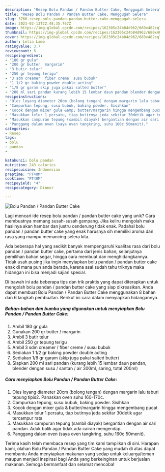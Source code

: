 ```yaml
---
description: "Resep Bolu Pandan / Pandan Butter Cake, Menggugah Selera"
title: "Resep Bolu Pandan / Pandan Butter Cake, Menggugah Selera"
slug: 3760-resep-bolu-pandan-pandan-butter-cake-menggugah-selera
date: 2021-02-13T22:48:35.767Z
image: https://img-global.cpcdn.com/recipes/162305c24b84d962/680x482cq70/bolu-pandan-pandan-butter-cake-foto-resep-utama.jpg
thumbnail: https://img-global.cpcdn.com/recipes/162305c24b84d962/680x482cq70/bolu-pandan-pandan-butter-cake-foto-resep-utama.jpg
cover: https://img-global.cpcdn.com/recipes/162305c24b84d962/680x482cq70/bolu-pandan-pandan-butter-cake-foto-resep-utama.jpg
author: Lelia Lamb
ratingvalue: 3.7
reviewcount: 6
recipeingredient:
- "180 gr gula"
- "200 gr butter  margarin"
- "3 butir telur"
- "250 gr tepung terigu"
- "3 sdm creamer  fiber creme  susu bubuk"
- "1 1/2 gr baking powder double acting"
- "1/8 gr garam skip juga pakai salted butter"
- "200 ml sari pandan kurang lebih 15 lembar daun pandan blender dengan susu  santan  air 300ml saring total 200ml"
recipeinstructions:
- "Oles loyang diameter 20cm (bolong tengan) dengan margarin lalu taburi tepung tipis2. Panaskan oven suhu 160-170c."
- "Campurkan tepung, susu bubuk, baking powder. Sisihkan"
- "Kocok dengan mixer gula &amp; butter/margarin hingga mengembang pucat"
- "Masukkan telur 1 persatu, tiap butirnya jeda sekitar 30detik agar tercampur rata"
- "Masukkan campuran tepung (sambil diayak) bergantian dengan air sari pandan. Aduk balik agar tidak ada cairan mengendap."
- "Panggang dalam oven (saya oven tangkring, suhu 160c 50menit)."
categories:
- Resep
tags:
- bolu
- pandan
- 

katakunci: bolu pandan  
nutrition: 243 calories
recipecuisine: Indonesian
preptime: "PT40M"
cooktime: "PT40M"
recipeyield: "4"
recipecategory: Dinner

---
```



![Bolu Pandan / Pandan Butter Cake](https://img-global.cpcdn.com/recipes/162305c24b84d962/680x482cq70/bolu-pandan-pandan-butter-cake-foto-resep-utama.jpg)

Lagi mencari ide resep bolu pandan / pandan butter cake yang unik? Cara membuatnya memang susah-susah gampang. Jika keliru mengolah maka hasilnya akan hambar dan justru cenderung tidak enak. Padahal bolu pandan / pandan butter cake yang enak harusnya sih memiliki aroma dan rasa yang mampu memancing selera kita.

Ada beberapa hal yang sedikit banyak mempengaruhi kualitas rasa dari bolu pandan / pandan butter cake, pertama dari jenis bahan, selanjutnya pemilihan bahan segar, hingga cara membuat dan menghidangkannya. Tidak usah pusing jika ingin menyiapkan bolu pandan / pandan butter cake enak di mana pun anda berada, karena asal sudah tahu triknya maka hidangan ini bisa menjadi sajian spesial.




Di bawah ini ada beberapa tips dan trik praktis yang dapat diterapkan untuk mengolah bolu pandan / pandan butter cake yang siap dikreasikan. Anda dapat membuat Bolu Pandan / Pandan Butter Cake menggunakan 8 bahan dan 6 langkah pembuatan. Berikut ini cara dalam menyiapkan hidangannya.

<!--inarticleads1-->

##### Bahan-bahan dan bumbu yang digunakan untuk menyiapkan Bolu Pandan / Pandan Butter Cake:

1. Ambil 180 gr gula
1. Gunakan 200 gr butter / margarin
1. Ambil 3 butir telur
1. Ambil 250 gr tepung terigu
1. Ambil 3 sdm creamer / fiber creme / susu bubuk
1. Sediakan 1 1/2 gr baking powder double acting
1. Sediakan 1/8 gr garam (skip juga pakai salted butter)
1. Siapkan 200 ml sari pandan (kurang lebih 15 lembar daun pandan, blender dengan susu / santan / air 300ml, saring, total 200ml)




<!--inarticleads2-->

##### Cara menyiapkan Bolu Pandan / Pandan Butter Cake:

1. Oles loyang diameter 20cm (bolong tengan) dengan margarin lalu taburi tepung tipis2. Panaskan oven suhu 160-170c.
1. Campurkan tepung, susu bubuk, baking powder. Sisihkan
1. Kocok dengan mixer gula &amp; butter/margarin hingga mengembang pucat
1. Masukkan telur 1 persatu, tiap butirnya jeda sekitar 30detik agar tercampur rata
1. Masukkan campuran tepung (sambil diayak) bergantian dengan air sari pandan. Aduk balik agar tidak ada cairan mengendap.
1. Panggang dalam oven (saya oven tangkring, suhu 160c 50menit).




Terima kasih telah membaca resep yang tim kami tampilkan di sini. Harapan kami, olahan Bolu Pandan / Pandan Butter Cake yang mudah di atas dapat membantu Anda menyiapkan makanan yang sedap untuk keluarga/teman maupun menjadi inspirasi bagi Anda yang berkeinginan untuk berjualan makanan. Semoga bermanfaat dan selamat mencoba!

